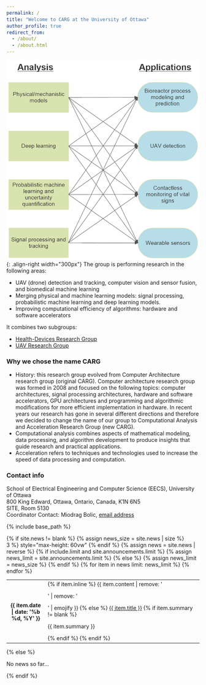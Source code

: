 ```yaml
---
permalink: /
title: "Welcome to CARG at the University of Ottawa"
author_profile: true
redirect_from:
  - /about/
  - /about.html
---
```

![CARG applications and research areas](/images/CARG_BlockDiagram.png){: .align-right width="300px"}
The group is performing research in the following areas:

- UAV (drone) detection and tracking, computer vision and sensor fusion, and biomedical machine learning
- Merging physical and machine learning models: signal processing, probabilistic machine learning and deep learning models.
- Improving computational efficiency of algorithms: hardware and software accelerators

It combines two subgroups:
- [Health-Devices Research Group](https://carg-uottawa.github.io/health-devices/)
- [UAV Research Group](https://carg-uottawa.github.io/uav/)

### Why we chose the name CARG
- History: this research group evolved from Computer Architecture research group (original CARG). Computer architecture research group was formed in 2008 and focused on the following topics: computer architectures, signal processing architectures, hardware and software accelerators, GPU architectures and programming and algorithmic modifications for more efficient implementation in hardware.
In recent years our research has gone in several different directions and therefore we decided to change the name of our group to Computational Analysis and Acceleration Research Group (new CARG).
- Computational analysis combines aspects of mathematical modeling, data processing, and algorithm development to produce insights that guide research and practical applications.
- Acceleration refers to techniques and technologies used to increase the speed of data processing and computation.

### Contact info
School of Electrical Engineering and Computer Science (EECS), University of Ottawa  
800 King Edward, Ottawa, Ontario, Canada, K1N 6N5  
SITE, Room 5130  
Coordinator Contact: Miodrag Bolic, [email address](mailto:mbolic@uottawa.ca)

{% include base_path %}
<div class="news">
  {% if site.news != blank %}
    {% assign news_size = site.news | size %}
    <div
      class="table-responsive"
      {% if include.limit and site.announcements.scrollable and news_size > 3 %}
        style="max-height: 60vw"
      {% endif %}
      <table class="table table-sm table-borderless">
        {% assign news = site.news | reverse %}
        {% if include.limit and site.announcements.limit %}
          {% assign news_limit = site.announcements.limit %}
        {% else %}
          {% assign news_limit = news_size %}
        {% endif %}
        {% for item in news limit: news_limit %}
          <tr>
            <th scope="row" style="width: 20%">{{ item.date | date: '%b %d, %Y' }}</th>
            <td>
              {% if item.inline %}
                {{ item.content | remove: '<p>' | remove: '</p>' | emojify }}
              {% else %}
                <a class="news-title" href="{{ item.url | relative_url }}">{{ item.title }}</a>
                {% if item.summary != blank %}
                  <p class="news-summary">{{ item.summary }}</p>
                {% endif %}
              {% endif %}
            </td>
          </tr>
        {% endfor %}
      </table>
    </div>
  {% else %}
    <p>No news so far...</p>
  {% endif %}
</div>
